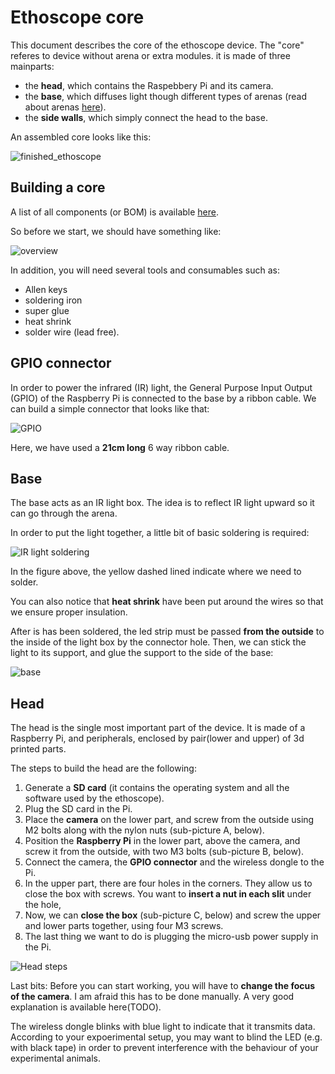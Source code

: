 Ethoscope core
==============

This document describes the core of the ethoscope device.
The "core" referes to device without arena or extra modules.
it is made of three mainparts:

* the **head**, which contains the Raspebbery Pi and its camera.
* the **base**, which diffuses light though different types of arenas (read about arenas [here](../arenas/README.md)).
* the **side walls**, which simply connect the head to the base.

An assembled core looks like this:

![finished_ethoscope](./img/finished_ethoscope.png)

Building a core
------------------

A list of all components (or BOM) is available [here](./BOM.csv).

So before we start, we should have something like:

![overview](./img/overview.png)


In addition, you will need several tools and consumables such as:

* Allen keys
* soldering iron
* super glue
* heat shrink
* solder wire (lead free).


GPIO connector
----------------

In order to power the infrared (IR) light, the General Purpose Input Output (GPIO) of the  Raspberry Pi is connected to the base by a ribbon cable.
We can build a simple connector that looks like that:

![GPIO](./img/gpio.png)

Here, we have used a **21cm long** 6 way ribbon cable.


Base
-----------------

The base acts as an IR light box.
The idea is to reflect IR light upward so it can go through the arena.


In order to put the light together, a little bit of basic soldering is required:

![IR light soldering](./img/ir_light_soldering.png)

In the figure above, the yellow dashed lined indicate where we need to solder.

You can also notice that **heat shrink** have been put around the wires so that we ensure proper insulation.

After is has been soldered, the led strip must be passed **from the outside** to the inside of the light box by the connector hole.
Then, we can stick the light to its support, and glue the support to the side of the base:

![base](./img/base.png)


Head
--------------------
The head is the single most important part of the device.
It is made of a Raspberry Pi, and peripherals, enclosed by pair(lower and upper) of 3d printed parts.

The steps to build the head are the following:

1. Generate a **SD card**  (it contains the operating system and all the software used by the ethoscope).
2. Plug the SD card in the Pi.
3. Place the **camera** on the lower part, and screw from the outside using M2 bolts along with the nylon nuts (sub-picture A, below).
4. Position the **Raspberry Pi** in the lower part, above the camera, and screw it from the outside, with two M3 bolts (sub-picture B, below).
5. Connect the camera, the **GPIO connector** and the wireless dongle to the Pi.
6. In the upper part, there are four holes in the corners. They allow us to close the box with screws. You want to **insert a nut in each slit** under the hole,
7. Now, we can **close the box** (sub-picture C, below) and screw the upper and lower parts together, using four M3 screws.
8. The last thing we want to do is plugging the micro-usb power supply in the Pi.

![Head steps](./img/head_steps.png)


Last bits:
Before you can start working, you will have to **change the focus of the camera**.
I am afraid this has to be done manually. A very good explanation is available here(TODO).

The wireless dongle blinks with blue light to indicate that it transmits data. 
According to your expoerimental setup, you may want to blind the LED (e.g. with black tape) in order to prevent interference with the behaviour of your experimental animals.






















